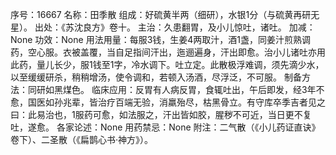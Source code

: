 序号：16667
名称：田季散
组成：好硫黄半两（细研），水银1分（与硫黄再研无星）。
出处：《苏沈良方》卷十。
主治：久患翻胃，及小儿惊吐，诸吐。
加减：None
功效：None
用法用量：每服3钱，生姜4两取汁，酒1盏，同姜汁煎熟调药，空心服。衣被盖覆，当自足指间汗出，迤逦遍身，汗出即愈。治小儿诸吐亦用此药，量儿长少，服1钱至1字，冷水调下。吐立定。此散极浮难调，须先滴少水，以至缓缓研杀，稍稍增汤，使令调和，若顿入汤酒，尽浮泛，不可服。
制备方法：同研如黑煤色。
临床应用：反胃有人病反胃，食辄吐出，午后即发，经3年不愈，国医如孙兆辈，皆治疗百端无验，消羸殆尽，枯黑骨立。有守库卒季吉者见之曰：此易治也，1服药可愈，如法服之，汗出皆如胶，腥秽不可近，当日更不复吐，遂愈。
各家论述：None
用药禁忌：None
附注：二气散（《小儿药证直诀》卷下）、二圣散（《扁鹊心书·神方》）。
